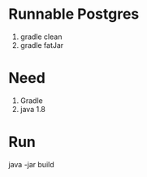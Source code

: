 # Runnable Postgres

1. gradle clean
2. gradle fatJar

# Need
1. Gradle
2. java 1.8

# Run 
java -jar build 